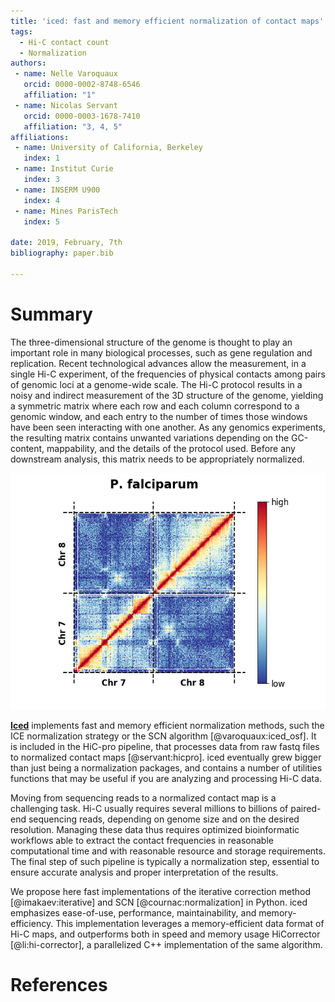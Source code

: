```yaml
---
title: 'iced: fast and memory efficient normalization of contact maps'
tags:
  - Hi-C contact count
  - Normalization
authors:
 - name: Nelle Varoquaux
   orcid: 0000-0002-8748-6546
   affiliation: "1"
 - name: Nicolas Servant
   orcid: 0000-0003-1678-7410
   affiliation: "3, 4, 5"
affiliations:
 - name: University of California, Berkeley
   index: 1
 - name: Institut Curie
   index: 3
 - name: INSERM U900
   index: 4
 - name: Mines ParisTech
   index: 5

date: 2019, February, 7th
bibliography: paper.bib

---
```


# Summary

The three-dimensional structure of the genome is thought to play an important
role in many biological processes, such as gene regulation and replication.
Recent technological advances allow the measurement, in a single Hi-C
experiment, of the frequencies of physical contacts among pairs of genomic
loci at a genome-wide scale. The Hi-C protocol results in a noisy and indirect
measurement of the 3D structure of the genome, yielding a symmetric matrix
where each row and each column correspond to a genomic window, and each entry
to the number of times those windows have been seen interacting with one
another.  As any genomics experiments, the resulting matrix contains unwanted
variations depending on the GC-content, mappability, and the details of the
protocol used. Before any downstream analysis, this matrix needs to be
appropriately normalized.

![](figures/counts_pfalc.png)

[**Iced**](https://github.com/hiclib/iced) implements fast and memory
efficient normalization methods, such the ICE normalization strategy or the
SCN algorithm [@varoquaux:iced_osf]. It is included in the HiC-pro pipeline, that processes data
from raw fastq files to normalized contact maps [@servant:hicpro]. iced
eventually grew bigger than just being a normalization packages, and contains
a number of utilities functions that may be useful if you are analyzing and
processing Hi-C data.

Moving from sequencing reads to a normalized contact map is a challenging
task. Hi-C usually requires several millions to billions of paired-end
sequencing reads, depending on genome size and on the desired resolution.
Managing these data thus requires optimized bioinformatic workflows able to
extract the contact frequencies in reasonable computational time and with
reasonable resource and storage requirements. The final step of such pipeline
is typically a normalization step, essential to ensure accurate analysis and
proper interpretation of the results.
  
We propose here fast implementations of the iterative correction method
[@imakaev:iterative] and SCN [@cournac:normalization] in Python. iced
emphasizes ease-of-use, performance, maintainability, and memory-efficiency.
This implementation leverages a memory-efficient data format of Hi-C maps, and
outperforms both in speed and memory usage HiCorrector [@li:hi-corrector], a
parallelized C++ implementation of the same algorithm.

# References
